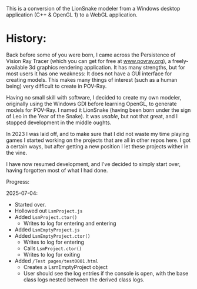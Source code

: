 This is a conversion of the LionSnake modeler from a Windows desktop application (C++ & OpenGL 1) to a WebGL application.

# History:

Back before some of you were born, I came across the Persistence of Vision Ray Tracer (which you can get for free at www.povray.org), a freely-available 3d graphics rendering application. It has many strengths, but for most users it has one weakness: It does not have a GUI interface for creating models. This makes many things of interest (such as a human being) very difficult to create in POV-Ray.

Having no small skill with software, I decided to create my own modeler, originally using the Windows GDI before learning OpenGL, to generate models for POV-Ray. I named it LionSnake (having been born under the sign of Leo in the Year of the Snake). It was *usable*, but not that great, and I stopped development in the middle oughts.

In 2023 I was laid off, and to make sure that I did not waste my time playing games I started working on the projects that are all in other repos here. I got a certain ways, but after getting a new position I let these projects wither in the vine.

I have now resumed development, and I've decided to simply start over, having forgotten most of what I had done.

Progress:

2025-07-04:
- Started over.
- Hollowed out `LsmProject.js`
- Added `LsmProject.ctor()`
	- Writes to log for entering and entering
- Added `LsmEmptyProject.js`
- Added `LsmEmptyProject.ctor()`
	- Writes to log for entering
	- Calls `LsmProject.ctor()`
	- Writes to log for exiting
- Added `/Test pages/test0001.html`
	- Creates a LsmEmptyProject object
	- User should see the log entries if the console is open, with the base class logs nested between the derived class logs.

